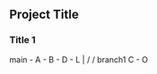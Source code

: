 ## Project Title

### Title 1

main     - A - B - D - L
               |  /   /
branch1        C  - O
